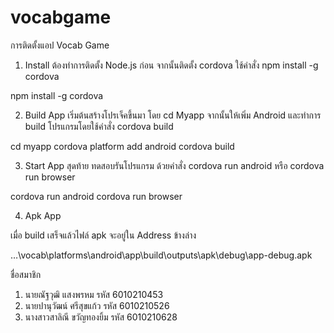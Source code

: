 # vocabgame
การติดตั้งแอป Vocab Game

1. Install
ต้องทำการติดตั้ง Node.js ก่อน
จากนั้นติดตั้ง cordova ใช้คำสั่ง npm install -g cordova


npm install -g cordova


2. Build App
เริ่มต้นสร้างโปรเจ็คขึ้นมา โดย cd Myapp
จากนั้นให้เพิ่ม Android และทำการ build โปรแกรมโดยใช้คำสั่ง cordova build


cd myapp
cordova platform add android
cordova build


3. Start App
สุดท้าย ทดสอบรันโปรแกรม ด้วยคำสั่ง cordova run android หรือ cordova run browser


cordova run android
cordova run browser


4. Apk App

 

เมื่อ build เสร็จแล้วไฟล์ apk จะอยู่ใน Address ข้างล่าง


…\vocab\platforms\android\app\build\outputs\apk\debug\app-debug.apk




ชื่อสมาชิก
1.	นายณัฐวุฒิ   แสงพรหม รหัส 6010210453
2.	นายปานุวัฒน์   ศรีสุขแก้ว รหัส 6010210526
3.	นางสาวสาลิณี   ขวัญทองยิ้ม รหัส 6010210628
